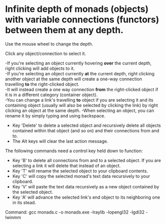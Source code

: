 # Infinite depth of monads (objects) with variable connections (functors) between them at any depth.

Use the mouse wheel to change the depth.

Click any object/connection to select it.

-If you're selecting an object currently hovering **over** the current depth, right clicking will add objects to it.\
-If you're selecting an object currently **at** the current depth, right clicking another object at the same depth will create a one-way connection travelling **to** the right-clicked object.\
-It will instead create a one way connection **from** the right-clicked object if it is in a different category (container object).\
-You can change a link's travelling **to** object if you are selecting it and its containing object (usually will also be selected by clicking the link) by right clicking an object at the same depth.
-When selecting an object, you can rename it by simply typing and using backspace.

- Key 'Delete' to delete a selected object and recursively delete all objects contained within that object (and so on) and their connections from and to.
- The Alt keys will clear the last action message.

The following commands need a control key held down to function:
- Key 'B' to delete all connections from and to a selected object.
If you are selecting a link it will delete that instead of an object.
- Key 'T' will rename the selected object to your clipboard contents.
- Key 'C' will copy the selected monad's text data recursively to your clipboard.
- Key 'V' will paste the text data recursively as a new object contained by the selected object.
- Key 'A' will advance the selected link's end object to its neighboring one in its stead.

Command: gcc monads.c -o monads.exe -lraylib -lopengl32 -lgdi32 -lwinmm
